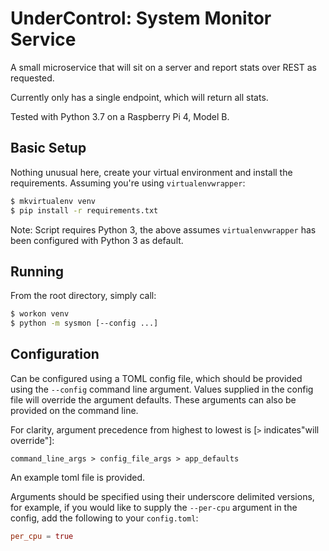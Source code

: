 # UnderControl: System Monitor Service

A small microservice that will sit on a server and report stats over REST as
requested.

Currently only has a single endpoint, which will return all stats.

Tested with Python 3.7 on a Raspberry Pi 4, Model B.

## Basic Setup

Nothing unusual here, create your virtual environment and install the
requirements. Assuming you're using `virtualenvwrapper`:

```bash
$ mkvirtualenv venv
$ pip install -r requirements.txt
```

Note: Script requires Python 3, the above assumes `virtualenvwrapper` has
been configured with Python 3 as default.

## Running

From the root directory, simply call:

```bash
$ workon venv
$ python -m sysmon [--config ...]
```

## Configuration
Can be configured using a TOML config file, which should be provided using the
`--config` command line argument. Values supplied in the config file will
override the argument defaults. These arguments can also be provided on the
command line.

For clarity, argument precedence from highest to lowest is [`>` indicates"will
override"]:

```
command_line_args > config_file_args > app_defaults
```

An example toml file is provided.

Arguments should be specified using their underscore delimited versions, for
example, if you would like to supply the `--per-cpu` argument in the config,
add the following to your `config.toml`:

```toml
per_cpu = true
```